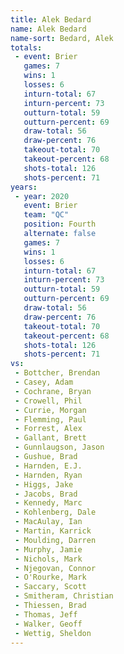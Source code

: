 ```yaml
---
title: Alek Bedard
name: Alek Bedard
name-sort: Bedard, Alek
totals:
 - event: Brier
   games: 7
   wins: 1
   losses: 6
   inturn-total: 67
   inturn-percent: 73
   outturn-total: 59
   outturn-percent: 69
   draw-total: 56
   draw-percent: 76
   takeout-total: 70
   takeout-percent: 68
   shots-total: 126
   shots-percent: 71
years:
 - year: 2020
   event: Brier
   team: "QC"
   position: Fourth
   alternate: false
   games: 7
   wins: 1
   losses: 6
   inturn-total: 67
   inturn-percent: 73
   outturn-total: 59
   outturn-percent: 69
   draw-total: 56
   draw-percent: 76
   takeout-total: 70
   takeout-percent: 68
   shots-total: 126
   shots-percent: 71
vs:
 - Bottcher, Brendan
 - Casey, Adam
 - Cochrane, Bryan
 - Crowell, Phil
 - Currie, Morgan
 - Flemming, Paul
 - Forrest, Alex
 - Gallant, Brett
 - Gunnlaugson, Jason
 - Gushue, Brad
 - Harnden, E.J.
 - Harnden, Ryan
 - Higgs, Jake
 - Jacobs, Brad
 - Kennedy, Marc
 - Kohlenberg, Dale
 - MacAulay, Ian
 - Martin, Karrick
 - Moulding, Darren
 - Murphy, Jamie
 - Nichols, Mark
 - Njegovan, Connor
 - O'Rourke, Mark
 - Saccary, Scott
 - Smitheram, Christian
 - Thiessen, Brad
 - Thomas, Jeff
 - Walker, Geoff
 - Wettig, Sheldon
---
```

